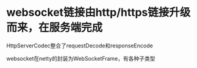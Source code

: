 # websocket链接由http/https链接升级而来，在服务端完成

HttpServerCodec整合了requestDecode和responseEncode

websocket在netty的封装为WebSocketFrame，有各种子类型